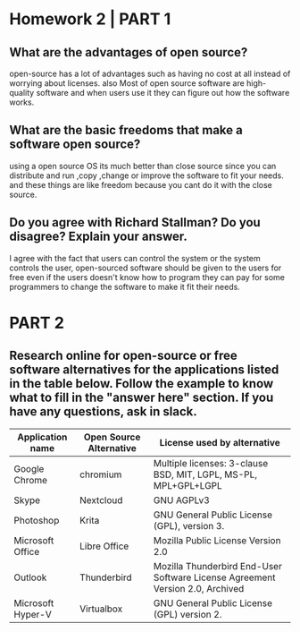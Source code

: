 # Homework 2 | PART 1
## What are the advantages of open source?
open-source has a lot of advantages such as having no cost at all instead of worrying about licenses. also Most of open source software are high-quality software and when users use it they can figure out how the software works.


## What are the basic freedoms that make a software open source?
using a open source OS its much better than close source since you can distribute and run ,copy ,change or improve the software to fit your needs. and these things are like freedom because you cant do it with the close source. 



## Do you agree with Richard Stallman? Do you disagree? Explain your answer.
I agree with the fact that users can control the system or the system controls the user, open-sourced software should be given to the users for free even if the users doesn't know how to program they can pay for some programmers to change the software to make it fit their needs.


# PART 2

## Research online for open-source or free software alternatives for the applications listed in the table below. Follow the example to know what to fill in the "answer here" section. If you have any questions, ask in slack.


Application name | Open Source Alternative | License used by alternative
-----------------|-------------------------|----------------------------
Google Chrome|chromium|Multiple licenses: 3-clause BSD, MIT, LGPL, MS-PL, MPL+GPL+LGPL
Skype|Nextcloud|GNU AGPLv3
Photoshop|Krita| GNU General Public License (GPL), version 3.
Microsoft Office|Libre Office|Mozilla Public License Version 2.0
Outlook|Thunderbird|Mozilla Thunderbird End-User Software License Agreement Version 2.0, Archived|
Microsoft Hyper-V|Virtualbox|GNU General Public License (GPL) version 2. 
